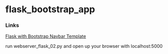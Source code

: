 # flask_bootstrap_app

### Links

[Flask with Bootstrap Navbar Template](https://arshovon.com/snippets/flask-bootstrap-navbar/)

run webserver_flask_02.py and open up your browser with localhost:5000
